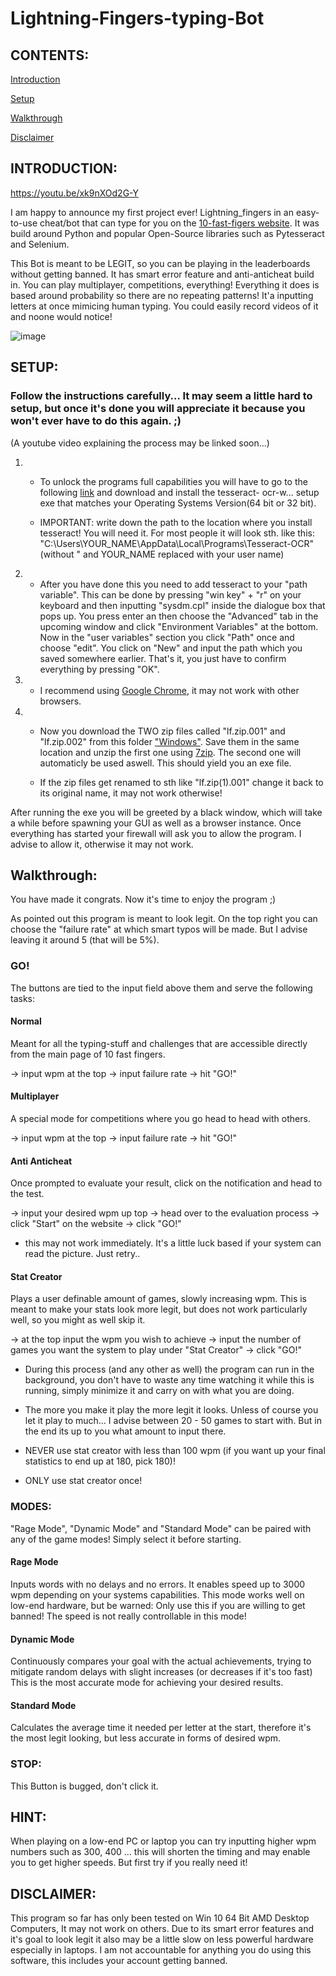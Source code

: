 # Lightning-Fingers-typing-Bot

## CONTENTS:
[Introduction](https://github.com/Zylence/10-fast-fingers-typing-bot-lightning_fingers#introduction)

[Setup](https://github.com/Zylence/10-fast-fingers-typing-bot-lightning_fingers#setup)

[Walkthrough](https://github.com/Zylence/10-fast-fingers-typing-bot-lightning_fingers#walkthrough)

[Disclaimer](https://github.com/Zylence/10-fast-fingers-typing-bot-lightning_fingers#disclaimer)


## INTRODUCTION:

https://youtu.be/xk9nXOd2G-Y

I am happy to announce my first project ever! Lightning_fingers in an easy-to-use cheat/bot that can type for you on the [10-fast-figers website](https://10fastfingers.com/typing-test/). It was build around Python and popular Open-Source libraries such as Pytesseract and Selenium.

This Bot is meant to be LEGIT, so you can be playing in the leaderboards without getting banned. It has smart error feature and anti-anticheat build in. You can play multiplayer, competitions, everything! Everything it does is based around
probability so there are no repeating patterns! It'a inputting letters at once mimicing human typing. You could easily record videos of it and noone would notice!


![image](https://github.com/Zylence/10-fast-fingers-typing-bot-lightning_fingers/blob/main/Screenshots/operation.gif)


## SETUP:

### Follow the instructions carefully... It may seem a little hard to setup, but once it's done you will appreciate it because you won't ever have to do this again. ;)
(A youtube video explaining the process may be linked soon...)

1.
   + To unlock the programs full capabilities you will have to go to the following [link](https://github.com/UB-Mannheim/tesseract/wiki) and download and install the tesseract-      ocr-w... setup exe that matches your Operating Systems Version(64 bit or 32 bit).

   + IMPORTANT: write down the path to the location where you install tesseract! You will need it. For most people it will look sth. like this:
     "C:\Users\YOUR_NAME\AppData\Local\Programs\Tesseract-OCR" (without " and YOUR_NAME replaced with your user name)


2. 
   + After you have done this you need to add tesseract to your "path variable". This can be done by pressing "win key" + "r" on your keyboard and then inputting
     "sysdm.cpl" inside the dialogue box that pops up. You press enter an then choose the "Advanced" tab in the upcoming window and click "Environment Variables" at the bottom.      Now in the "user variables" section you click "Path" once and choose "edit". You click on "New" and input the path which you saved somewhere earlier. That's it, you just        have to confirm everything by pressing "OK".


3. 
   + I recommend using [Google Chrome](https://www.google.com/intl/en_en/chrome/), it may not work with other browsers.


4. 
   + Now you download the TWO zip files called "lf.zip.001" and
     "lf.zip.002" from this folder ["Windows"](https://github.com/Zylence/10-fast-fingers-typing-bot-lightning_fingers/tree/main/Windows). Save them in the same location and unzip the first one using [7zip](https://www.7-zip.org/). The second one will automaticly be used aswell.      This should yield you an exe file.
     
    + If the zip files get renamed to sth like "lf.zip(1).001" change it back to its original name, it may not work otherwise!


After running the exe you will be greeted by a black window, which will take a while before spawning your GUI as well as a browser instance. Once everything has started your firewall will ask you to allow the program. I advise to allow it, otherwise it may not work.


## Walkthrough:

You have made it congrats. Now it's time to enjoy the program ;)

As pointed out this program is meant to look legit. On the top right you can choose the "failure rate" at which smart typos will be made.
But I advise leaving it around 5 (that will be 5%).


### GO!
The buttons are tied to the input field above them and serve the following tasks:

#### Normal 
Meant for all the typing-stuff and challenges that are accessible directly from the main page of 10 fast fingers.

-> input wpm at the top -> input failure rate -> hit "GO!"

#### Multiplayer
A special mode for competitions where you go head to head with others.

-> input wpm at the top -> input failure rate -> hit "GO!"

#### Anti Anticheat
Once prompted to evaluate your result, click on the notification and head to the test.

-> input your desired wpm up top -> head over to the evaluation process -> click "Start" on the website -> click "GO!"

+ this may not work immediately. It's a little luck based if your system can read the picture. Just retry..

#### Stat Creator
Plays a user definable amount of games, slowly increasing wpm. This is meant to make your stats look more legit, but does not work particularly well, so you might as well skip it.

-> at the top input the wpm you wish to achieve -> input the number of games you want the system to play under "Stat Creator" -> click "GO!"

+ During this process (and any other as well) the program can run in the background, you don't have to waste any time watching it while this is running, simply minimize it and carry on with what you are doing.
+ The more you make it play the more legit it looks. Unless of course you let it play to much... I advise between 20 - 50 games to start with. But in the end its up to you what amount to input there.

+ NEVER use stat creator with less than 100 wpm (if you want up your final statistics to end up at 180, pick 180)!
+ ONLY use stat creator once!


### MODES:
"Rage Mode", "Dynamic Mode" and "Standard Mode" can be paired with any of the game modes! Simply select it before starting.

#### Rage Mode 
Inputs words with no delays and no errors. It enables speed up to 3000 wpm depending on your systems capabilities. This mode works well on low-end hardware, but be warned: Only use this if you are willing to get banned! The speed is not really controllable in this mode!

#### Dynamic Mode
Continuously compares your goal with the actual achievements, trying to mitigate random delays with slight increases (or decreases if it's too fast) This is the most accurate mode for achieving your desired results.

#### Standard Mode
Calculates the average time it needed per letter at the start, therefore it's the most legit looking, but less accurate in forms of desired wpm.


### STOP:
This Button is bugged, don't click it.


## HINT:

When playing on a low-end PC or laptop you can try inputting higher wpm numbers such as 300, 400 ... this will shorten the timing and may enable you to get higher speeds. 
But first try if you really need it!


## DISCLAIMER:

This program so far has only been tested on Win 10 64 Bit AMD Desktop Computers, It may not work on others. Due to its smart error features and it's goal to look legit it also may be a little slow on less powerful hardware especially in laptops. I am not accountable for anything you do using this software, this includes your account getting banned.
